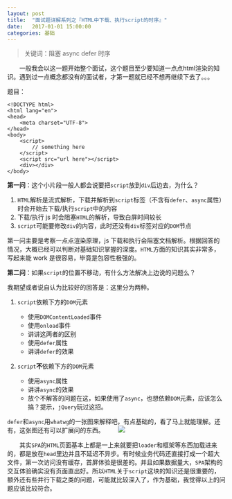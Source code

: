 ```yaml
---
layout: post
title:  "面试题详解系列之『HTML中下载、执行script的时序』"
date:   2017-01-01 15:00:00
categories: 基础
---
```


> 关键词：阻塞 async defer 时序

　　一般我会以这一题开始整个面试，这个题目至少要知道一点点html渲染的知识。遇到过一点概念都没有的面试者，才第一题就已经不想再继续下去了。。。

题目：

    <!DOCTYPE html>
    <html lang="en">
    <head>
        <meta charset="UTF-8">
    </head>
    <body>
        <script>
            // something here
        </script>
        <script src="url here"></script>
        <div></div>
    </body>

**第一问**：这个小片段一般人都会说要把`script`放到`div`后边去，为什么？

1. `HTML`解析是流式解析，下载并解析到`script`标签（不含有`defer`、`async`属性）时会开始去下载/执行`script`中的内容
2. 下载/执行 js 时会阻塞`HTML`的解析，导致白屏时间较长
3. `script`可能要修改`div`的内容，此时还没有`div`标签对应的`DOM`节点

第一问主要是考察一点点渲染原理，js 下载和执行会阻塞文档解析。根据回答的情况，大概已经可以判断对基础知识掌握的深度。`HTML`方面的知识其实非常多，写起来能 work 是很容易，毕竟是包容性极强的。

**第二问**：如果`script`的位置不移动，有什么方法解决上边说的问题么？

我期望或者说自认为比较好的回答是：这里分为两种。

1. `script`依赖下方的`DOM`元素
    - 使用`DOMContentLoaded`事件
    - 使用`onload`事件
    - 讲讲这两者的区别
    - 使用`defer`属性
    - 讲讲`defer`的效果

2. `script`**不**依赖下方的`DOM`元素
    - 使用`async`属性
    - 讲讲`async`的效果
    - 放个不解答的问题在这，如果使用了`async`，也想依赖`DOM`元素，应该怎么搞？提示，`jQuery`玩过这招。

`defer`和`async`用`whatwg`的一张图来解释吧，有点基础的，看了马上就能理解。还有，这张图还有可以扩展问的东西。
<img src="../../../../img/sequence.png" style="margin-left: 2em">

　　其实`SPA`的`HTML`页面基本上都是一上来就要把`loader`和框架等东西加载进来的，都是放在`head`里边并且不延迟不异步。有时候业务代码还直接打成一个超大文件，第一次访问没有缓存，首屏体验是很差的。并且如果数据量大，`SPA`架构的交互体验确实没有页面直出好。所以`HTML`关于`script`这块的知识还是很重要的，额外还有些并行下载之类的问题，可能就比较深入了，作为基础，我觉得以上的问题应该比较符合。

